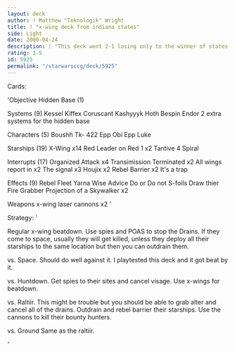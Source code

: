```yaml
---
layout: deck
author: ! Matthew "Teknologik" Wright
title: ! "x-wing deck from indiana states"
side: Light
date: 2000-04-24
description: ! "This deck went 2-1 losing only to the winner of states. It several good people too."
rating: 3.5
id: 5925
permalink: "/starwarsccg/deck/5925"
---
```

Cards: 

'Objective
Hidden Base (1)

Systems (9)
Kessel
Kiffex
Coruscant
Kashyyyk
Hoth
Bespin
Endor
2 extra systems for the hidden base

Characters (5)
Boushh
Tk- 422
Epp Obi
Epp Luke


Starships (19)
X-Wing x14
Red Leader on Red 1 x2
Tantive 4
Spiral

Interrupts (17)
Organized Attack x4
Transimission Terminated x2
All wings report in x2
The signal x3
Houjix x2
Rebel Barrier x2
It's a trap

Effects (9)
Rebel Fleet
Yarna
Wise Advice
Do or Do not
S-foils
Draw thier Fire
Grabber
Projection of a Skywalker x2

Weapons
x-wing laser cannons x2 '

Strategy: '

Regular  x-wing beatdown.  Use spies and POAS to stop the Drains. If they come to space, usually they will get killed, unless they deploy all their starships to the same location but then you can outdrain them.

vs. Space.
Should do well against it.  I playtested this deck and it got beat by it.

vs. Huntdown.
Get spies to their sites and cancel visage.  Use x-wings for beatdown.

vs. Raltiir.
This might be trouble but you should be able to grab alter and cancel all of the drains.  Outdrain and rebel barrier their starships.  Use the cannons to kill their bounty hunters.

vs.  Ground
Same as the raltiir.


'
